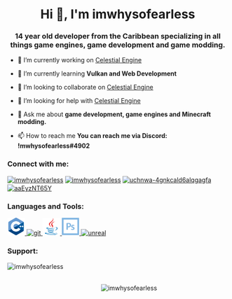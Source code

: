 <h1 align="center">Hi 👋, I'm imwhysofearless</h1>
<h3 align="center">14 year old developer from the Caribbean specializing in all things game engines, game development and game modding.</h3>

- 🔭 I’m currently working on [Celestial Engine](https://github.com/imwhysofearless/CelestialEngine)

- 🌱 I’m currently learning **Vulkan and Web Development**

- 👯 I’m looking to collaborate on [Celestial Engine](https://github.com/imwhysofearless/CelestialEngine)

- 🤝 I’m looking for help with [Celestial Engine](https://github.com/imwhysofearless/CelestialEngine)

- 💬 Ask me about **game development, game engines and Minecraft modding.**

- 📫 How to reach me **You can reach me via Discord: !mwhysofearless#4902**

<h3 align="left">Connect with me:</h3>
<p align="left">
<a href="https://twitter.com/imwhysofearless" target="blank"><img align="center" src="https://raw.githubusercontent.com/rahuldkjain/github-profile-readme-generator/master/src/images/icons/Social/twitter.svg" alt="imwhysofearless" height="30" width="40" /></a>
<a href="https://stackoverflow.com/users/imwhysofearless" target="blank"><img align="center" src="https://raw.githubusercontent.com/rahuldkjain/github-profile-readme-generator/master/src/images/icons/Social/stack-overflow.svg" alt="imwhysofearless" height="30" width="40" /></a>
<a href="https://www.youtube.com/c/uchnwa-4gnkcald6alqgagfa" target="blank"><img align="center" src="https://raw.githubusercontent.com/rahuldkjain/github-profile-readme-generator/master/src/images/icons/Social/youtube.svg" alt="uchnwa-4gnkcald6alqgagfa" height="30" width="40" /></a>
<a href="https://discord.gg/aaEyzNT65Y" target="blank"><img align="center" src="https://raw.githubusercontent.com/rahuldkjain/github-profile-readme-generator/master/src/images/icons/Social/discord.svg" alt="aaEyzNT65Y" height="30" width="40" /></a>
</p>

<h3 align="left">Languages and Tools:</h3>
<p align="left"> <a href="https://www.w3schools.com/cpp/" target="_blank" rel="noreferrer"> <img src="https://raw.githubusercontent.com/devicons/devicon/master/icons/cplusplus/cplusplus-original.svg" alt="cplusplus" width="40" height="40"/> </a> <a href="https://git-scm.com/" target="_blank" rel="noreferrer"> <img src="https://www.vectorlogo.zone/logos/git-scm/git-scm-icon.svg" alt="git" width="40" height="40"/> </a> <a href="https://www.java.com" target="_blank" rel="noreferrer"> <img src="https://raw.githubusercontent.com/devicons/devicon/master/icons/java/java-original.svg" alt="java" width="40" height="40"/> </a> <a href="https://www.photoshop.com/en" target="_blank" rel="noreferrer"> <img src="https://raw.githubusercontent.com/devicons/devicon/master/icons/photoshop/photoshop-line.svg" alt="photoshop" width="40" height="40"/> </a> <a href="https://unrealengine.com/" target="_blank" rel="noreferrer"> <img src="https://raw.githubusercontent.com/kenangundogan/fontisto/036b7eca71aab1bef8e6a0518f7329f13ed62f6b/icons/svg/brand/unreal-engine.svg" alt="unreal" width="40" height="40"/> </a> </p>

<h3 align="left">Support:</h3>
<p><a href="https://ko-fi.com/ imwhysofearless"> <img align="left" src="https://cdn.ko-fi.com/cdn/kofi3.png?v=3" height="50" width="210" alt=" imwhysofearless" /></a></p><br><br>

<p>&nbsp;<img align="center" src="https://github-readme-stats.vercel.app/api?username=imwhysofearless&show_icons=true&locale=en" alt="imwhysofearless" /></p>
